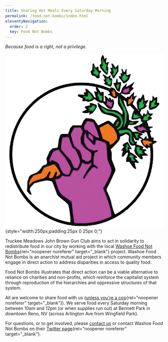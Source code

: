 ```yaml
---
title: Sharing Hot Meals Every Saturday Morning
permalink: /food-not-bombs/index.html
eleventyNavigation:
  order: 2
  key: Food Not Bombs
---
```

*Because food is a right, not a privilege.*

![](/static/img/food-not-bombs.png){style="width:250px;padding:25px 0 25px 0;"}

Truckee Meadows John Brown Gun Club aims to act in solidarity to redistribute food in our city by working with the local [Washoe Food Not Bombs](https://twitter.com/WashoeFNB){rel="noopener noreferer" target="_blank"} project. Washoe Food Not Bombs is an anarchist mutual aid project in which community members engage in direct action to address disparities in access to quality food.

Food Not Bombs illustrates that direct action can be a viable alternative to reliance on charities and non-profits, which reinforce the capitalist system through reproduction of the hierarchies and oppressive structures of that system.

All are welcome to share food with us ([unless you're a cop](http://aworldwithoutpolice.org/){rel="noopener noreferer" target="_blank"}). We serve food every Saturday morning between 10am and 12pm (or when supplies run out) at Bennett Park in downtown Reno, NV (across Arlington Ave from Wingfield Park).

For questions, or to get involved, please [contact us](/contact/) or contact Washoe Food Not Bombs on their [Twitter page](https://twitter.com/WashoeFNB){rel="noopener noreferer" target="_blank"}.
